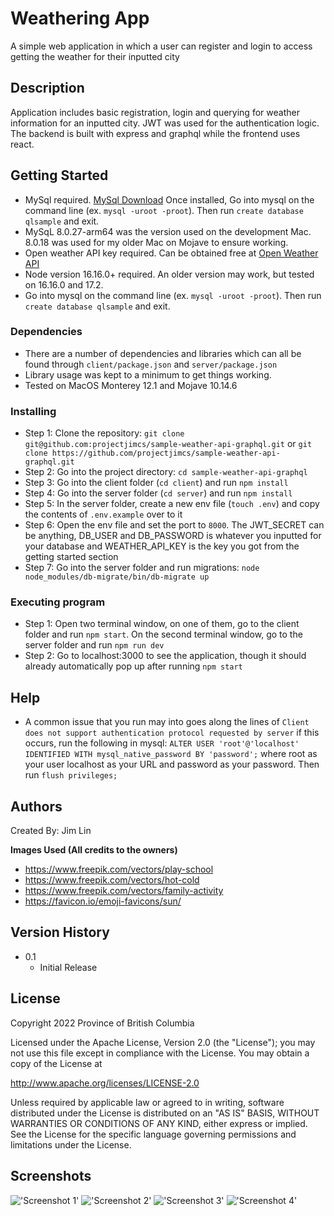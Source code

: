 # Weathering App

A simple web application in which a user can register and login to access getting the weather for their inputted city

## Description

Application includes basic registration, login and querying for weather information for an inputted city. JWT was used for the authentication logic. The backend is built with express and graphql while the frontend uses react. 

## Getting Started

* MySql required. [MySql Download](https://dev.mysql.com/downloads/mysql/) Once installed, Go into mysql on the command line (ex. `mysql -uroot -proot`). Then run `create database qlsample` and exit. 
* MySqL 8.0.27-arm64 was the version used on the development Mac. 8.0.18 was used for my older Mac on Mojave to ensure working.
* Open weather API key required. Can be obtained free at [Open Weather API](https://openweathermap.org/api)
* Node version 16.16.0+ required. An older version may work, but tested on 16.16.0 and 17.2.
* Go into mysql on the command line (ex. `mysql -uroot -proot`). Then run `create database qlsample` and exit. 

### Dependencies

* There are a number of dependencies and libraries which can all be found through `client/package.json` and `server/package.json`
* Library usage was kept to a minimum to get things working.
* Tested on MacOS Monterey 12.1 and Mojave 10.14.6

### Installing

* Step 1: Clone the repository: `git clone git@github.com:projectjimcs/sample-weather-api-graphql.git` or `git clone https://github.com/projectjimcs/sample-weather-api-graphql.git`
* Step 2: Go into the project directory: `cd sample-weather-api-graphql`
* Step 3: Go into the client folder (`cd client`) and run `npm install`
* Step 4: Go into the server folder (`cd server`) and run `npm install`
* Step 5: In the server folder, create a new env file (`touch .env`) and copy the contents of `.env.example` over to it
* Step 6: Open the env file and set the port to `8000`. The JWT_SECRET can be anything, DB_USER and DB_PASSWORD is whatever you inputted for your database and WEATHER_API_KEY is the key you got from the getting started section
* Step 7: Go into the server folder and run migrations: `node node_modules/db-migrate/bin/db-migrate up`


### Executing program

* Step 1: Open two terminal window, on one of them, go to the client folder and run `npm start`. On the second terminal window, go to the server folder and run `npm run dev`
* Step 2: Go to localhost:3000 to see the application, though it should already automatically pop up after running `npm start`

## Help

* A common issue that you run may into goes along the lines of `Client does not support authentication protocol requested by server` if this occurs, run the following in mysql: `ALTER USER 'root'@'localhost' IDENTIFIED WITH mysql_native_password BY 'password';` where root as your user localhost as your URL and password as your password. Then run `flush privileges;`

## Authors

Created By: Jim Lin

**Images Used (All credits to the owners)**
* https://www.freepik.com/vectors/play-school
* https://www.freepik.com/vectors/hot-cold
* https://www.freepik.com/vectors/family-activity
* https://favicon.io/emoji-favicons/sun/


## Version History

* 0.1
    * Initial Release

## License

Copyright 2022 Province of British Columbia

Licensed under the Apache License, Version 2.0 (the "License");
you may not use this file except in compliance with the License.
You may obtain a copy of the License at 

   http://www.apache.org/licenses/LICENSE-2.0

Unless required by applicable law or agreed to in writing, software
distributed under the License is distributed on an "AS IS" BASIS,
WITHOUT WARRANTIES OR CONDITIONS OF ANY KIND, either express or implied.
See the License for the specific language governing permissions and
limitations under the License.

## Screenshots

!['Screenshot 1'](https://user-images.githubusercontent.com/61166862/180325462-b75449c2-cbb4-4317-9fc6-3f55ad8066ec.png)
!['Screenshot 2'](https://user-images.githubusercontent.com/61166862/180325553-ab4a6a05-21fe-4024-a8ca-faca5dea54fb.png)
!['Screenshot 3'](https://user-images.githubusercontent.com/61166862/180325584-8d73193a-55e8-43f1-85cd-3809b0d4a45c.png)
!['Screenshot 4'](https://user-images.githubusercontent.com/61166862/180325622-3e950019-536d-4778-b2b1-79fac0f20424.png)
